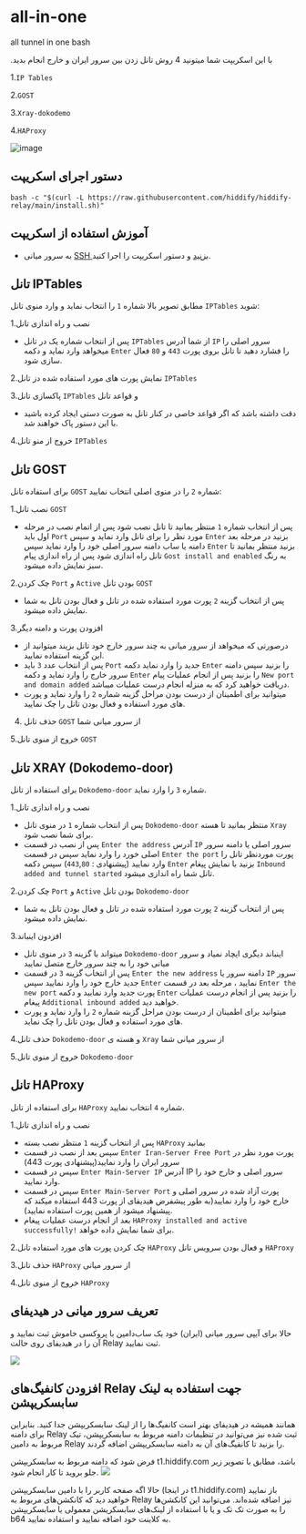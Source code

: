 # all-in-one
all tunnel in one bash


.با این اسکریپت شما میتونید 4 روش تانل زدن بین سرور ایران و خارج انجام بدید

1.`IP Tables`

2.`GOST`

3.`Xray-dokodemo`

4.`HAProxy`


![image](https://github.com/HiddifySupport-Return/hiddify-relay/assets/151555003/23e2073a-881d-4d37-bfe0-cf43a85b2098)


## دستور اجرای اسکریپت

```
bash -c "$(curl -L https://raw.githubusercontent.com/hiddify/hiddify-relay/main/install.sh)"
```

## آموزش استفاده از اسکریپت

 - به  سرور میانی [SSH بزنید](https://github.com/hiddify/Hiddify-Manager/wiki/SSH-%D8%A2%D9%85%D9%88%D8%B2%D8%B4-%D8%A7%D8%AA%D8%B5%D8%A7%D9%84-%D8%A8%D9%87-%D8%B3%D8%B1%D9%88%D8%B1-%D8%A7%D8%B2-%D8%B7%D8%B1%DB%8C%D9%82) و دستور اسکریپت را اجرا کنید.

## تانل IPTables


مطابق تصویر بالا شماره `1` را انتخاب نماید و وارد منوی تانل `IPTables` شوید:

1.نصب و راه اندازی تانل
- پس از انتخاب شماره یک در تانل `IPTables` از شما آدرس `IP` سرور اصلی را میخواهد وارد نماید و دکمه `Enter` را فشارد دهید تا تانل بروی پورت `443` و `80` فعال سازی شود.

2.نمایش پورت های مورد استفاده شده دز تانل `IPTables`

3.پاکسازی تانل `IPTables` و قواعد تانل
- دقت داشته باشد که اگر قواعد خاصی در کنار تانل به صورت دستی ایجاد کرده باشید با این دستور پاک خواهند شد.

4.خروج از منو تانل `IPTables`

## تانل GOST

برای استفاده تانل `GOST` شماره `2` را در منوی اصلی انتخاب نمایید:

1.نصب تانل `GOST` 
- پس از انتخاب شماره `1` منتظر بمانید تا تانل نصب شود پس از اتمام نصب در مرحله اول باید `Port` مورد نظر را برای تانل وارد نماید و سپس `Enter` بزنید در مرحله بعد دامنه یا ساب دامنه سرور اصلی خود را وارد نماید سپس `Enter` بزنید منتظر بمانید تا تانل راه اندازی شود پس از راه اندازی پیام `Gost install and enabled` به رنگ سبز نمایش داده میشود.

2.چک کردن `Port` و `Active` بودن تانل `GOST`
- پس از انتخاب گزینه `2` پورت مورد استفاده شده در تانل و فعال بودن تانل به شما نمایش داده میشود.

3.افزودن پورت و دامنه دیگر
- درصورتی که میخواهد از سرور میانی به چند سرور خارج خود تانل بزیند میتوانید از این گزینه استفاده نمایید.
- پس از انتخاب عدد `3` باید `Port` جدید را وارد نماید دکمه `Enter` را بزنید سپس دامنه سرور خارج را وارد نماید و دکمه `Enter` را بزنید پس از انجام عملیات پیام `New port and domain added` دریافت خواهید کرد که به منزله انجام درست عملیات میباشد.
- میتوانید برای اطمینان از درست بودن مراحل گزینه شماره `2` را وارد نماید و پورت های مورد استفاده و فعال بودن تانل را چک نمایید.
  

4. حذف تانل `GOST` از سرور میانی شما

5.خروج از منوی تانل `GOST`

## تانل XRAY (Dokodemo-door)

برای استفاده از تانل `Dokodemo-door` شماره `3` را وارد نماید.

1.نصب و راه اندازی تانل
- پس از انتخاب شماره `1` در منوی تانل `Dokodemo-door` منتظر بمانید تا هسته `Xray` برای شما نصب شود.
- پس از نصب در قسمت `Enter the address` آدرس `IP` سرور اصلی یا دامنه سرور اصلی خورد را وارد نماید سپس در قسمت `Enter the port` پورت موردنظر تانل را وارد نمایید (پیشنهادی : `443`,`80`) سپس دکمه `Enter` بزنید با نمایش پیغام `Inbound added and tunnel started` تانل شما راه اندازی میشود.

2.چک کردن `Port` و `Active` بودن تانل `Dokodemo-door`
- پس از انتخاب گزینه `2` پورت مورد استفاده شده در تانل و فعال بودن تانل به شما نمایش داده میشود.

3.افزدون اینباند
- میتواند با گزینه `3` در منوی تانل `Dokodemo-door` اینباند دیگری ایچاد نمیاد و سرور میانی خود را به چند سرور خارج متصل نمایید
- پس از انتخاب گزینه `3` در قسمت `Enter the new address` دامنه سرور یا `IP` سرور جدید خارج خود را وارد نمایید سپس `Enter` نمایید ، مرحله بعد در قسمت `Enter the new port` پورت جدید وارد نمایید و دکمه `Enter` را بزنید پس از انجام درست عملیات پیغام `Additional inbound added` خواهید دید.
- میتوانید برای اطمینان از درست بودن مراحل گزینه شماره `2` را وارد نماید و پورت های مورد استفاده و فعال بودن تانل را چک نماید.

4.حذف تانل `Dokodemo-door` و هسته ی `Xray` از سرور میانی شما

5.خروج از منوی تانل `Dokodemo-door`

## تانل HAProxy

برای استفاده از تانل `HAProxy` شماره `4` انتخاب نمایید.

1.نصب و راه اندازی تانل
- پس از انتخاب گزینه `1` منتظر نصب بسته `HAProxy` بمانید 
- سپس بعد از نصب در قسمت `Enter Iran-Server Free Port` پورت مورد نظر در سرور ایران را وارد نمایید(پیشنهادی پورت 443)
- سپس در قسمت `Enter Main-Server IP` آدرس IP سرور اصلی و خارج خود را وارد نمایید.
- سپس در قسمت `Enter Main-Server Port` پورت آزاد شده در سرور اصلی و خارج خود را وارد نمایید(به طور پیشفرض هیدیفای از پورت 443 استفاده میکند که پیشنهاد میشود از همین پورت استفاده نمایید).
- بعد از انجام درست عملیات پیغام `HAProxy installed and active successfully!` برای شما نمایش داده خواهد.

2.چک کردن پورت های مورد استفاده تانل `HAProxy` و فعال بودن سرویس تانل `HAProxy`

3.حذف تانل `HAProxy` از سرور میانی

4.خروج از منوی تانل `HAProxy`

## تعریف سرور میانی در هیدیفای
حالا برای آیپی سرور میانی (ایران) خود یک ساب‌دامین با پروکسی خاموش ثبت نمایید و آن را در هیدیفای روی حالت Relay ثبت نمایید.

<img src="https://user-images.githubusercontent.com/125398461/235341283-97c026b7-1d70-4362-8950-1e5c1b79d508.png">

## افزودن کانفیگ‌های Relay جهت استفاده به لینک سابسکریپشن

همانند همیشه در هیدیفای بهتر است کانفیگ‌ها را از لینک سابسکریپشن جدا کنید. بنابراین برای دامنه Relay ثبت شده نیز می‌توانید در تنظیمات دامنه مربوط به سابسکریپشن، تیک مربوط به دامین Relay را بزنید تا کانفیگ‌های آن به دامنه سابسکریپشن اضافه گردند.

فرض شود که دامنه مربوط به سابسکریپشن t1.hiddify.com باشد، مطابق با تصویر زیر جلو بروید تا کار انجام شود.
<img src="https://user-images.githubusercontent.com/125398461/235342038-cfda2574-2444-4414-843d-2ed507537d1d.png">

حالا اگه صفحه کاربر را با دامین سابسکریپشن (در اینجا t1.hiddify.com) باز نمایید خواهید دید که کانکشن‌های مربوط به Relay نیز اضافه شده‌اند. می‌توانید این کانکشن‌ها را به صورت تک تک و یا با استفاده از لینک‌های سابسکریشن معمولی یا سابسکریپشن b64 به کلاینت خود اضافه نمایید و استفاده نمایید.


